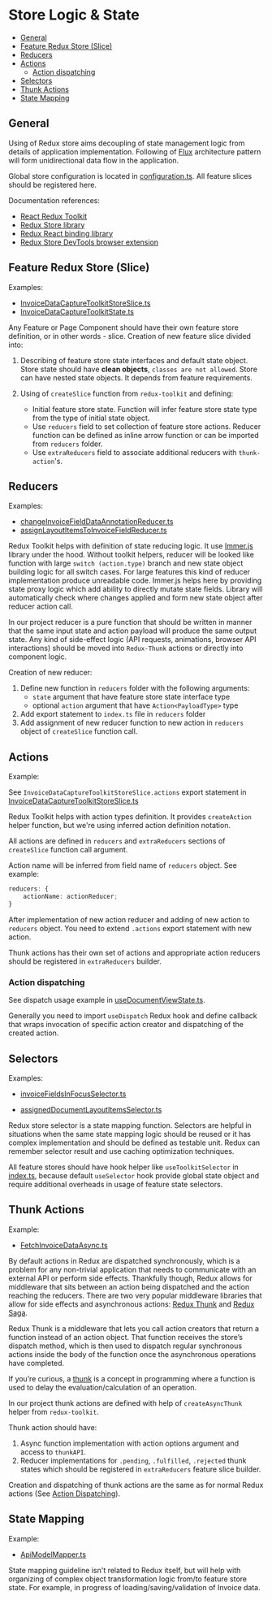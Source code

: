 # Store Logic & State

-   [General](#general)
-   [Feature Redux Store (Slice)](#feature-redux-store-slice)
-   [Reducers](#reducers)
-   [Actions](#actions)
    -   [Action dispatching](#action-dispatching)
-   [Selectors](#selectors)
-   [Thunk Actions](#thunk-actions)
-   [State Mapping](#state-mapping)

## General

Using of Redux store aims decoupling of state management logic from details of application implementation. Following of [Flux](https://facebook.github.io/flux/docs/in-depth-overview) architecture pattern will form unidirectional data flow in the application.

Global store configuration is located in [configuration.ts](../src/store/configuration.ts). All feature slices should be registered here.

Documentation references:

-   [React Redux Toolkit](https://redux-toolkit.js.org/introduction/quick-start)
-   [Redux Store library](https://redux.js.org/introduction/getting-started)
-   [Redux React binding library](https://react-redux.js.org/introduction/quick-start)
-   [Redux Store DevTools browser extension](https://github.com/reduxjs/redux-devtools)

## Feature Redux Store (Slice)

Examples:

-   [InvoiceDataCaptureToolkitStoreSlice.ts](../src/components/InvoiceDataCaptureToolkitComponent/store/InvoiceDataCaptureToolkitStoreSlice.ts)
-   [InvoiceDataCaptureToolkitState.ts](../src/components/InvoiceDataCaptureToolkitComponent/store/InvoiceDataCaptureToolkitState.ts)

Any Feature or Page Component should have their own feature store definition, or in other words - slice. Creation of new feature slice divided into:

1. Describing of feature store state interfaces and default state object. Store state should have **clean objects**, `classes are not allowed`. Store can have nested state objects. It depends from feature requirements.

2. Using of `createSlice` function from `redux-toolkit` and defining:
    - Initial feature store state. Function will infer feature store state type from the type of initial state object.
    - Use `reducers` field to set collection of feature store actions. Reducer function can be defined as inline arrow function or can be imported from `reducers` folder.
    - Use `extraReducers` field to associate additional reducers with `thunk-action`'s.

## Reducers

Examples:

-   [changeInvoiceFieldDataAnnotationReducer.ts](../src/components/InvoiceDataCaptureToolkitComponent/store/reducers/changeInvoiceFieldDataAnnotationReducer.ts)
-   [assignLayoutItemsToInvoiceFieldReducer.ts](../src/components/InvoiceDataCaptureToolkitComponent/store/reducers/assignLayoutItemsToInvoiceFieldReducer.ts)

Redux Toolkit helps with definition of state reducing logic. It use [Immer.js](https://immerjs.github.io/immer/docs/introduction) library under the hood. Without toolkit helpers, reducer will be looked like function with large `switch (action.type)` branch and new state object building logic for all switch cases. For large features this kind of reducer implementation produce unreadable code. Immer.js helps here by providing state proxy logic which add ability to directly mutate state fields. Library will automatically check where changes applied and form new state object after reducer action call.

In our project reducer is a pure function that should be written in manner that the same input state and action payload will produce the same output state. Any kind of side-effect logic (API requests, animations, browser API interactions) should be moved into `Redux-Thunk` actions or directly into component logic.

Creation of new reducer:

1. Define new function in `reducers` folder with the following arguments:
    - `state` argument that have feature store state interface type
    - optional `action` argument that have `Action<PayloadType>` type
2. Add export statement to `index.ts` file in `reducers` folder
3. Add assignment of new reducer function to new action in `reducers` object of `createSlice` function call.

## Actions

Example:

See `InvoiceDataCaptureToolkitStoreSlice.actions` export statement in [InvoiceDataCaptureToolkitStoreSlice.ts](../src/components/InvoiceDataCaptureToolkitComponent/store/InvoiceDataCaptureToolkitStoreSlice.ts)

Redux Toolkit helps with action types definition. It provides `createAction` helper function, but we're using inferred action definition notation.

All actions are defined in `reducers` and `extraReducers` sections of `createSlice` function call argument.

Action name will be inferred from field name of `reducers` object. See example:

```typescript
reducers: {
    actionName: actionReducer;
}
```

After implementation of new action reducer and adding of new action to `reducers` object. You need to extend `.actions` export statement with new action.

Thunk actions has their own set of actions and appropriate action reducers should be registered in `extraReducers` builder.

### Action dispatching

See dispatch usage example in [useDocumentViewState.ts](../src/components/InvoiceDataCaptureToolkitComponent/hooks/useDocumentViewState.ts).

Generally you need to import `useDispatch` Redux hook and define callback that wraps invocation of specific action creator and dispatching of the created action.

## Selectors

Examples:

-   [invoiceFieldsInFocusSelector.ts](../src/components/InvoiceDataCaptureToolkitComponent/store/selectors/invoiceFieldsInFocusSelector.ts)

-   [assignedDocumentLayoutItemsSelector.ts](../src/components/InvoiceDataCaptureToolkitComponent/store/selectors/assignedDocumentLayoutItemsSelector.ts)

Redux store selector is a state mapping function. Selectors are helpful in situations when the same state mapping logic should be reused or it has complex implementation and should be defined as testable unit. Redux can remember selector result and use caching optimization techniques.

All feature stores should have hook helper like `useToolkitSelector` in [index.ts](../src/components/InvoiceDataCaptureToolkitComponent/store/selectors/index.ts), because default `useSelector` hook provide global state object and require additional overheads in usage of feature state selectors.

## Thunk Actions

Example:

-   [FetchInvoiceDataAsync.ts](../src/components/InvoiceDataCaptureToolkitComponent/store/actions/FetchInvoiceDataAsync.ts)

By default actions in Redux are dispatched synchronously, which is a problem for any non-trivial application that needs to communicate with an external API or perform side effects. Thankfully though, Redux allows for middleware that sits between an action being dispatched and the action reaching the reducers. There are two very popular middleware libraries that allow for side effects and asynchronous actions: [Redux Thunk](https://github.com/reduxjs/redux-thunk) and [Redux Saga](https://github.com/redux-saga/redux-saga).

Redux Thunk is a middleware that lets you call action creators that return a function instead of an action object. That function receives the store’s dispatch method, which is then used to dispatch regular synchronous actions inside the body of the function once the asynchronous operations have completed.

If you’re curious, a [thunk](https://en.wikipedia.org/wiki/Thunk) is a concept in programming where a function is used to delay the evaluation/calculation of an operation.

In our project thunk actions are defined with help of `createAsyncThunk` helper from `redux-toolkit`.

Thunk action should have:

1. Async function implementation with action options argument and access to `thunkAPI`.
2. Reducer implementations for `.pending`, `.fulfilled`, `.rejected` thunk states which should be registered in `extraReducers` feature slice builder.

Creation and dispatching of thunk actions are the same as for normal Redux actions (See [Action Dispatching](#action-dispatching)).

## State Mapping

Example:

-   [ApiModelMapper.ts](../src/components/InvoiceDataCaptureToolkitComponent/store/mappers/ApiModelMapper.ts)

State mapping guideline isn't related to Redux itself, but will help with organizing of complex object transformation logic from/to feature store state. For example, in progress of loading/saving/validation of Invoice data.
